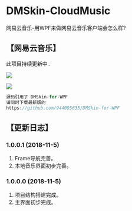 # DMSkin-CloudMusic
网易云音乐-用WPF来做网易云音乐客户端会怎么样?
## 【网易云音乐】
此项目持续更新中..

<Image src='https://raw.githubusercontent.com/944095635/DMSkin-CloudMusic/master/Screenshot/demo1002.png'></Image>

<Image src='https://raw.githubusercontent.com/944095635/DMSkin-CloudMusic/master/Screenshot/demo1001.png'></Image>

````csharp
源码引用了 DMSkin-for-WPF 
请同时下载最新版的
https://github.com/944095635/DMSkin-for-WPF
````

## 【更新日志】

### 1.0.0.1 (2018-11-5)
1. Frame导航完善。
2. 本地音乐界面初步完善。

### 1.0.0.0 (2018-11-5)
1. 项目结构搭建完成。
2. 主界面初步完成。

